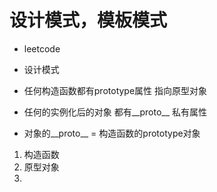 # 设计模式，模板模式
- leetcode
- 设计模式

- 任何构造函数都有prototype属性 指向原型对象
- 任何的实例化后的对象 都有__proto__ 私有属性
- 对象的__proto__ = 构造函数的prototype对象

1. 构造函数
2. 原型对象
3. 